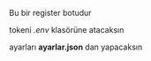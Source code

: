 Bu bir register botudur

tokeni *.env* klasörüne atacaksın

ayarları **ayarlar.json** dan yapacaksın
